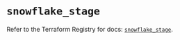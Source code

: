 # `snowflake_stage`

Refer to the Terraform Registry for docs: [`snowflake_stage`](https://registry.terraform.io/providers/snowflake-labs/snowflake/0.83.1/docs/resources/stage).
